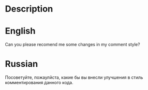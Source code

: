 # Description

# English
Can you please recomend me some changes in my comment style?

# Russian
Посоветуйте, пожаулйста, какие бы вы внесли улучшения в стиль комментирования данного кода.